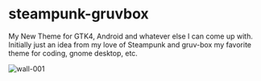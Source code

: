 # steampunk-gruvbox
My New Theme for GTK4, Android and whatever else I can come up with. Initially just an idea from my love of Steampunk and gruv-box my favorite theme for coding, gnome desktop, etc. 

![wall-001](https://user-images.githubusercontent.com/67523002/153661698-72acd6af-a556-4165-a1a2-65d730524f10.png)
